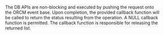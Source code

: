 The DB APIs are non-blocking and executed by pushing the request onto the ORCM event base. Upon completion, the provided callback function will be called to return the status resulting from the operation. A NULL callback function is permitted. The callback function is responsible for releasing the returned list.
